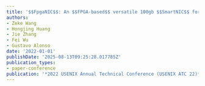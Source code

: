 ```yaml
---
title: '$$FpgaNIC$$: An $$FPGA-based$$ versatile 100gb $$SmartNIC$$ for $$GPUs$$'
authors:
- Zeke Wang
- Hongjing Huang
- Jie Zhang
- Fei Wu
- Gustavo Alonso
date: '2022-01-01'
publishDate: '2025-08-13T09:25:28.017785Z'
publication_types:
- paper-conference
publication: '*2022 USENIX Annual Technical Conference (USENIX ATC 22)*'
---
```

